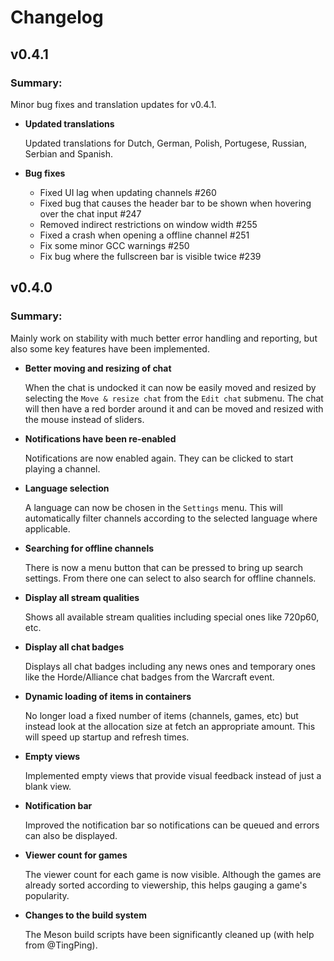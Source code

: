# Changelog

## v0.4.1
### Summary:
Minor bug fixes and translation updates for v0.4.1.

* __Updated translations__

  Updated translations for Dutch, German, Polish, Portugese, Russian,
  Serbian and Spanish.

* __Bug fixes__
  - Fixed UI lag when updating channels #260
  - Fixed bug that causes the header bar to be shown when hovering over the chat input #247
  - Removed indirect restrictions on window width #255
  - Fixed a crash when opening a offline channel #251
  - Fix some minor GCC warnings #250
  - Fix bug where the fullscreen bar is visible twice #239

## v0.4.0
### Summary:
Mainly work on stability with much better error
handling and reporting, but also some key features have been
implemented.

* __Better moving and resizing of chat__

    When the chat is undocked it can now be easily moved and resized by
    selecting the `Move & resize chat` from the `Edit chat` submenu. The
    chat will then have a red border around it and can be moved and
    resized with the mouse instead of sliders.

* __Notifications have been re-enabled__

    Notifications are now enabled again. They can be clicked to start
    playing a channel.

* __Language selection__

    A language can now be chosen in the `Settings` menu. This will
    automatically filter channels according to the selected language
    where applicable.

* __Searching for offline channels__

    There is now a menu button that can be pressed to bring up search
    settings. From there one can select to also search for offline
    channels.

* __Display all stream qualities__

    Shows all available stream qualities including special ones like 720p60, etc.

* __Display all chat badges__

    Displays all chat badges including any news ones and temporary ones
    like the Horde/Alliance chat badges from the Warcraft event.

* __Dynamic loading of items in containers__

    No longer load a fixed number of items (channels, games, etc) but
    instead look at the allocation size at fetch an appropriate
    amount. This will speed up startup and refresh times.

* __Empty views__

    Implemented empty views that provide visual feedback instead of
    just a blank view.

* __Notification bar__

    Improved the notification bar so notifications can be queued and
    errors can also be displayed.

* __Viewer count for games__

    The viewer count for each game is now visible. Although the games
    are already sorted according to viewership, this helps gauging a
    game's popularity.

* __Changes to the build system__

    The Meson build scripts have been significantly cleaned up (with
    help from @TingPing).
